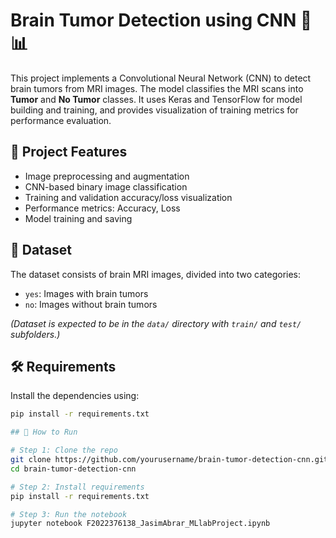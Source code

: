 # Brain Tumor Detection using CNN 🧠📊

This project implements a Convolutional Neural Network (CNN) to detect brain tumors from MRI images. The model classifies the MRI scans into **Tumor** and **No Tumor** classes. It uses Keras and TensorFlow for model building and training, and provides visualization of training metrics for performance evaluation.

## 🧪 Project Features

- Image preprocessing and augmentation
- CNN-based binary image classification
- Training and validation accuracy/loss visualization
- Performance metrics: Accuracy, Loss
- Model training and saving

## 📁 Dataset

The dataset consists of brain MRI images, divided into two categories:
- `yes`: Images with brain tumors
- `no`: Images without brain tumors

*(Dataset is expected to be in the `data/` directory with `train/` and `test/` subfolders.)*

## 🛠️ Requirements

Install the dependencies using:
```bash
pip install -r requirements.txt

## 🚀 How to Run

# Step 1: Clone the repo
git clone https://github.com/yourusername/brain-tumor-detection-cnn.git
cd brain-tumor-detection-cnn

# Step 2: Install requirements
pip install -r requirements.txt

# Step 3: Run the notebook
jupyter notebook F2022376138_JasimAbrar_MLlabProject.ipynb
